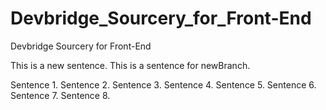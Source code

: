 # Devbridge_Sourcery_for_Front-End
Devbridge Sourcery for Front-End

This is a new sentence.
This is a sentence for newBranch.

Sentence 1.
Sentence 2.
Sentence 3.
Sentence 4.
Sentence 5.
Sentence 6.
Sentence 7.
Sentence 8.